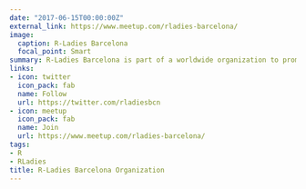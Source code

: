 ```yaml
---
date: "2017-06-15T00:00:00Z"
external_link: https://www.meetup.com/rladies-barcelona/
image:
  caption: R-Ladies Barcelona
  focal_point: Smart
summary: R-Ladies Barcelona is part of a worldwide organization to promote gender diversity in the R community.
links:
- icon: twitter
  icon_pack: fab
  name: Follow
  url: https://twitter.com/rladiesbcn
- icon: meetup
  icon_pack: fab
  name: Join
  url: https://www.meetup.com/rladies-barcelona/
tags:
- R
- RLadies
title: R-Ladies Barcelona Organization
---
```

